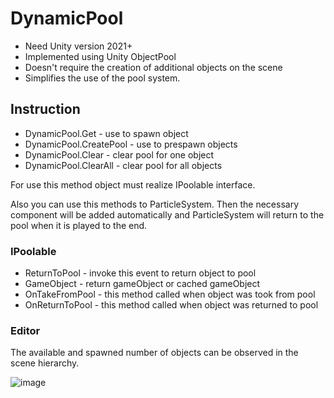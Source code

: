 # DynamicPool

- Need Unity version 2021+
- Implemented using Unity ObjectPool
- Doesn't require the creation of additional objects on the scene
- Simplifies the use of the pool system.

## Instruction

- DynamicPool.Get - use to spawn object
- DynamicPool.CreatePool - use to prespawn objects
- DynamicPool.Clear - clear pool for one object
- DynamicPool.ClearAll - clear pool for all objects

For use this method object must realize IPoolable interface. 

Also you can use this methods to ParticleSystem. 
Then the necessary component will be added automatically and ParticleSystem will return to the pool when it is played to the end.

### IPoolable

- ReturnToPool - invoke this event to return object to pool
- GameObject - return gameObject or cached gameObject
- OnTakeFromPool - this method called when object was took from pool
- OnReturnToPool - this method called when object was returned to pool

### Editor

The available and spawned number of objects can be observed in the scene hierarchy.

![image](https://user-images.githubusercontent.com/22861315/229386548-911a2d49-6481-4c12-b47c-3377c11fff7d.png)

